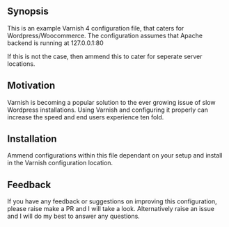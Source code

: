## Synopsis

This is an example Varnish 4 configuration file, that caters for Wordpress/Woocommerce. The configuration assumes that Apache backend is running at 127.0.0.1:80

If this is not the case, then ammend this to cater for seperate server locations.

## Motivation

Varnish is becoming a popular solution to the ever growing issue of slow Wordpress installations. Using Varnish and configuring it properly can increase the speed and end users experience ten fold.

## Installation

Ammend configurations within this file dependant on your setup and install in the Varnish configuration location.

## Feedback

If you have any feedback or suggestions on improving this configuration, please raise make a PR and I will take a look. Alternatively raise an issue and I will do my best to answer any questions.
